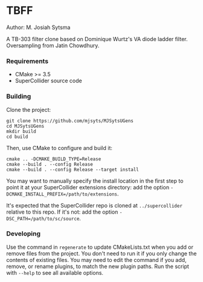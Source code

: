 # TBFF

Author: M. Josiah Sytsma

A TB-303 filter clone based on Dominique Wurtz's VA diode ladder filter. Oversampling from Jatin Chowdhury.

### Requirements

- CMake >= 3.5
- SuperCollider source code

### Building

Clone the project:

    git clone https://github.com/mjsyts/MJSytsUGens
    cd MJSytsUGens
    mkdir build
    cd build

Then, use CMake to configure and build it:

    cmake .. -DCMAKE_BUILD_TYPE=Release
    cmake --build . --config Release
    cmake --build . --config Release --target install

You may want to manually specify the install location in the first step to point it at your
SuperCollider extensions directory: add the option `-DCMAKE_INSTALL_PREFIX=/path/to/extensions`.

It's expected that the SuperCollider repo is cloned at `../supercollider` relative to this repo. If
it's not: add the option `-DSC_PATH=/path/to/sc/source`.

### Developing

Use the command in `regenerate` to update CMakeLists.txt when you add or remove files from the
project. You don't need to run it if you only change the contents of existing files. You may need to
edit the command if you add, remove, or rename plugins, to match the new plugin paths. Run the
script with `--help` to see all available options.
